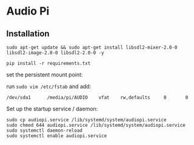# Audio Pi

## Installation

`sudo apt-get update && sudo apt-get install libsdl2-mixer-2.0-0 libsdl2-image-2.0-0 libsdl2-2.0-0 -y`

`pip install -r requirements.txt`

set the persistent mount point:

run `sudo vim /etc/fstab` and add:

`/dev/sda1      /media/pi/AUDIO    vfat    rw,defaults     0       0`


Set up the startup service / daemon:

```
sudo cp audiopi.service /lib/systemd/system/audiopi.service
sudo chmod 644 audiopi.service /lib/systemd/system/audiopi.service
sudo systemctl daemon-reload
sudo systemctl enable audiopi.service
```

